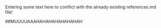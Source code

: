 Entering some text here to conflict with the already existing references.md file! 

##MUUUUAAAHAHAHAHAHAHAHAH
